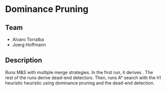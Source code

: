 Dominance Pruning
=======

Team
----
* Alvaro Torralba
* Joerg Hoffmann



Description
-----------
Runs M&S with multiple merge strategies. In the first run, it derives . The rest of the runs derive dead-end detectors. Then, runs A* search with the h1 heuristic heuristic using dominance pruning and the dead-end detection.
